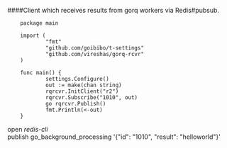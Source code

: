 ####Client which receives results from gorq workers via Redis#pubsub.

        package main

        import (
                "fmt"
                "github.com/goibibo/t-settings"
                "github.com/vireshas/gorq-rcvr"
        )

        func main() {
                settings.Configure()
                out := make(chan string)
                rqrcvr.InitClient("r2")
                rqrcvr.Subscribe("1010", out)
                go rqrcvr.Publish()
                fmt.Println(<-out)
        }


open *redis-cli*  
publish go_background_processing '{"id": "1010", "result": "helloworld"}'
